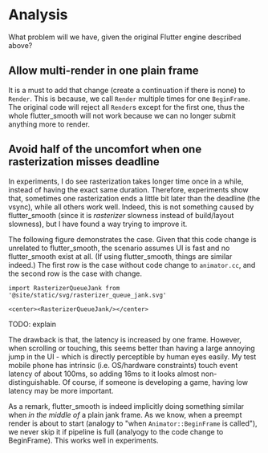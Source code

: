 # Analysis

What problem will we have, given the original Flutter engine described above?

## Allow multi-render in one plain frame

It is a must to add that change (create a continuation if there is none) to `Render`. This is because, we call `Render` multiple times for one `BeginFrame`. The original code will reject all `Render`s except for the first one, thus the whole flutter_smooth will not work because we can no longer submit anything more to render.

## Avoid half of the uncomfort when one rasterization misses deadline

<!-- see https://github.com/fzyzcjy/yplusplus/issues/6299#issuecomment-1286323252 for details -->

In experiments, I do see rasterization takes longer time once in a while, instead of having the exact same duration. Therefore, experiments show that, sometimes one rasterization ends a little bit later than the deadline (the vsync), while all others work well. Indeed, this is not something caused by flutter_smooth (since it is *rasterizer* slowness instead of build/layout slowness), but I have found a way trying to improve it.

The following figure demonstrates the case. Given that this code change is unrelated to flutter_smooth, the scenario assumes UI is fast and no flutter_smooth exist at all. (If using flutter_smooth, things are similar indeed.) The first row is the case without code change to `animator.cc`, and the second row is the case with change.

```mdx-code-block
import RasterizerQueueJank from '@site/static/svg/rasterizer_queue_jank.svg'

<center><RasterizerQueueJank/></center>
```

TODO: explain

The drawback is that, the latency is increased by one frame. However, when scrolling or touching, this seems better than having a large annoying jump in the UI - which is directly perceptible by human eyes easily. My test mobile phone has intrinsic (i.e. OS/hardware constraints) touch event latency of about 100ms, so adding 16ms to it looks almost non-distinguishable. Of course, if someone is developing a game, having low latency may be more important.

As a remark, flutter_smooth is indeed implicitly doing something similar when *in the middle of* a plain jank frame. As we know, when a preempt render is about to start (analogy to "when `Animator::BeginFrame` is called"), we never skip it if pipeline is full (analyogy to the code change to BeginFrame). This works well in experiments.